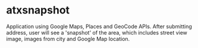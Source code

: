 # atxsnapshot

Application using Google Maps, Places and GeoCode APIs. After submitting address, user will see a 'snapshot' of the area, which includes street view image, images from city and Google Map location.